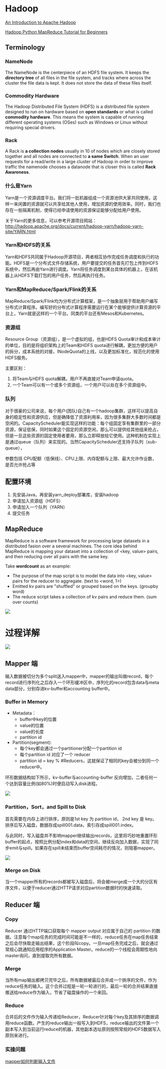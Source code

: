 # Hadoop

[An Introduction to Apache Hadoop](https://opensource.com/life/14/8/intro-apache-hadoop-big-data)

[Hadoop Python MapReduce Tutorial for Beginners](https://blog.matthewrathbone.com/2013/11/17/python-map-reduce-on-hadoop-a-beginners-tutorial.html)

## Terminology
### NameNode
The NameNode is the centerpiece of an HDFS file system. It keeps the **directory tree** of all files in the file system, and tracks where across the cluster the file data is kept. It does not store the data of these files itself.

### Commodity Hardware
The Hadoop Distributed File System (HDFS) is a distributed file system designed to run on hardware based on **open standards** or what is called **commodity hardware**. This means the system is capable of running different operating systems (OSes) such as Windows or Linux without requiring special drivers.

### Rack
A Rack is **a collection nodes** usually in 10 of nodes which are closely stored together and all nodes are connected to **a same Switch**. When an user requests for a read/write in a large cluster of Hadoop in order to improve traffic the namenode chooses a datanode that is closer this is called **Rack Awareness**.


### 什么是Yarn
Yarn是一个资源调度平台。我们将一批机器组成一个资源池供大家共同使用，这样一来闲置的资源就可以共享给其他人使用，增加资源的使用效率。同时，我们也存在一些隔离机制，使得已经申请使用的资源保证能够分配给用户使用。

关于Yarn的更多信息，可以参考开源项目网站：http://hadoop.apache.org/docs/current/hadoop-yarn/hadoop-yarn-site/YARN.html

### Yarn和HDFS的关系
Yarn和HDFS共同属于Hadoop开源项目，两者相互协作完成任务调度和执行的功能。HDFS是一个分布式文件存储系统，用户要提交的任务首先打包上传到HDFS系统中，然后再由Yarn进行调度。Yarn将任务调度到某台具体的机器上，在该机器上从HDFS下载打包的用户任务，然后再执行任务。

### Yarn和MapReduce/Spark/Flink的关系
MapReduce/Spark/Flink均为分布式计算框架，是一个抽象层用于帮助用户编写分布式计算程序。编写好的分布式计算程序需要运行在某个能够提供计算资源的平台上，Yarn就是这样的一个平台。同类的平台还有Mesos和Kubernetes。

### 资源组
Resource Group（资源组），是一个虚拟的组，也是HDFS Quota审计和成本审计的单位，目的是将组织架构上的Team和HDFS quota进行解耦，更加方便的用户的拆分，成本系统的对接，INodeQuota的上线，以及更加标准化，规范化的使用HDFS服务。

主要区别：
1. 将Team与HDFS quota解耦，用户不再直接对Team申请quota。
3. 一个Team可以有一个或多个资源组，一个用户可以处在多个资源组中。

### 队列
对于很豪的公司来说，每个用户(团队)自己有一个hadoop集群，这样可以提高自身的稳定性和资源供应，但是确降低了资源利用率，因为很多集群大多数时间都是空闲的。CapacityScheduler能实现这样的功能：每个组固定享有集群里的一部分资源，保证低保，同时如果这个固定的资源空闲，那么可以提供给其他组来抢占，但是一旦这些资源的固定使用者要用，那么立即释放给它使用。这种机制在实现上是通过queue（队列）来实现的。当然CapacityScheduler还支持子队列（sub-queue），

参数包括 CPU配额（低保线）、CPU上限、内存配额与上限、最大允许作业数，是否允许抢占等

## 配置环境
1. 先安装Java，再安装yarn_deploy部署库，安装hadoop
2. 申请加入资源组（HDFS）
3. 申请加入一个队列（YARN）
4. 提交任务

## MapReduce
MapReduce is a software framework for processing large datasets in a distributed fasion over a several machines. The core idea behind MapReduce is mapping your dataset into a collection of <key, value> pairs, and then reducing over all pairs with the same key.

Take **wordcount** as an example:

- The purpose of the map script is to model the data into <key, value> pairs for the reducer to aggregate. (text to <word, 1>)
- Emitted kv pairs are "shuffled" or grouped based on the keys. (groupby word)
- The reduce script takes a collection of kv pairs and reduce them. (sum over counts)

![](figures/mapreduce-data-overview.png)

# 过程详解
![](figures/mapreduce-overview.png)

## Mapper 端
输入数据被切分为多个split送入mapper中，mapper的输出叫做record，每个record进行序列化之后存入一个环形缓冲区中，序列化的record包含data与meta data部分，分别存进kv-buffer和accounting buffer中。

### Buffer in Memory
- Metadata：
  - buffer中key的位置
  - value的位置
  - value的长度
  - partition id
- Partition(segment):
  - 每个key都会通过一个partitioner分配一个partition id
  - 每个partition id 对应了一个 reducer
  - partition id = key % #Reducers，这就保证了相同的key会被分到同一个reducer中。

环形数据结构如下所示，kv-buffer与accounting-buffer 反向增加，二者任何一个达到容量比例(如80\%)时便启动写入disk进程。

![](figures/ring-buffer-detail.png)

### Partition，Sort，and Spill to Disk
首先需要在内存上进行排序，原则是1st key 为 partition id， 2nd key 是 key。排序后写入磁盘，数据存成spill001.data，索引存成spill001.index。

与此同时，写入磁盘并不影响mapper继续输出records，这里将巧妙地重置环形buffer的起点，按照比例分配index和data的空间，继续反向加入数据，实现了同步emit与spill。如果存在spill未结束而buffer空间耗尽的情况，则阻塞mapper。

![](figures/spill-file.png)

### Merge on Disk
当一个mapper所有的records都被写入磁盘后，将会被merge成一个大的分区有序文件，以便于reducer通过HTTP请求对应partition数据时的快速读取。

## Reducer 端
### Copy
Reducer 通过HTTP端口获取每个 mapper output 对应属于自己的 partition 的数据。注意每个map任务的完成时间可能是不一样的，reduce任务在map任务结束之后会尽快取走输出结果，这个阶段叫copy。一旦map任务完成之后，就会通过常规心跳通知应用程序的Application Master。reduce的一个线程会周期性地向master询问，直到提取完所有数据。
### Merge
当所有map输出都拷贝完毕之后，所有数据被最后合并成一个排序的文件，作为reduce任务的输入。这个合并过程是一轮一轮进行的，最后一轮的合并结果直接推送给reduce作为输入，节省了磁盘操作的一个来回。
### Reduce
合并后的文件作为输入传递给Reducer，Reducer针对每个key及其排序的数据调用reduce函数。产生的reduce输出一般写入到HDFS，reduce输出的文件第一个副本写入到当前运行reduce的机器，其他副本选址原则按照常规的HDFS数据写入原则来进行。

### 实操问题
[mapper如何判断输入文件](https://blog.csdn.net/levy_cui/article/details/77097532)

